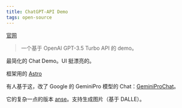 ```yaml
---
title: ChatGPT-API Demo
tags: open-source
---
```

[官网](https://github.com/anse-app/chatgpt-demo)  
> 一个基于 OpenAI GPT-3.5 Turbo API 的 demo。

最简化的 Chat Demo。UI 挺漂亮的。

框架用的 [Astro](../a/astro.md)

有人基于这，改了 Google 的 GeminiPro 模型的 Chat：[GeminiProChat](https://github.com/babaohuang/GeminiProChat)。

它的复杂一点的版本 [anse](https://github.com/anse-app/anse)。支持生成图片（基于 DALLE）。
